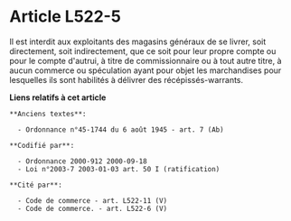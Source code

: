 # Article L522-5

Il est interdit aux exploitants des magasins généraux de se livrer, soit directement, soit indirectement, que ce soit pour
leur propre compte ou pour le compte d'autrui, à titre de commissionnaire ou à tout autre titre, à aucun commerce ou
spéculation ayant pour objet les marchandises pour lesquelles ils sont habilités à délivrer des récépissés-warrants.

**Liens relatifs à cet article**

	**Anciens textes**:

	  - Ordonnance n°45-1744 du 6 août 1945 - art. 7 (Ab)

	**Codifié par**:

	  - Ordonnance 2000-912 2000-09-18
	  - Loi n°2003-7 2003-01-03 art. 50 I (ratification)

	**Cité par**:

	  - Code de commerce - art. L522-11 (V)
	  - Code de commerce. - art. L522-6 (V)
